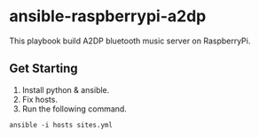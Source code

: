 # ansible-raspberrypi-a2dp

This playbook build A2DP bluetooth music server on RaspberryPi.

## Get Starting
1. Install python & ansible.
2. Fix hosts.
3. Run the following command.
```
ansible -i hosts sites.yml
```
